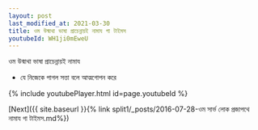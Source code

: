 ```yaml
---
layout: post
last_modified_at: 2021-03-30
title: ওম উন্মাথা ভাষা প্রাচেন্নায়ই নামায গা টাইমস
youtubeId: WH1ji0mEweU
---
```

 
 
 ওম উন্মাথা ভাষা প্রাচেন্নায়ই নামায  
 
 -  যে নিজেকে পাগল সত্তা বলে আত্মগোপন করে 
 
  
 
  
 
 
 
 
 
 


{% include youtubePlayer.html id=page.youtubeId %}
 
[Next]({{ site.baseurl }}{% link  split1/_posts/2016-07-28-ওম সার্ভ লোক প্রজাপথে নামায গা টাইমস.md%})
 
